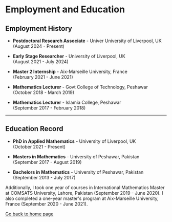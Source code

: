 # Employment and Education

## Employment History

- **Postdoctoral Research Associate** - Univer University of Liverpool, UK  
  (August 2024 - Present)

- **Early Stage Researcher** - University of Liverpool, UK  
  (August 2021 - July 2024)

- **Master 2 Internship** - Aix-Marseille University, France  
  (February 2021 - June 2021)

- **Mathematics Lecturer** - Govt College of Technology, Peshawar  
  (October 2018 - March 2019)

- **Mathematics Lecturer** - Islamia College, Peshawar  
  (September 2017 - February 2018)

---

## Education Record

- **PhD in Applied Mathematics** - University of Liverpool, UK  
  (October 2021 - Present)

- **Masters in Mathematics** - University of Peshawar, Pakistan  
  (September 2017 - August 2019)

- **Bachelors in Mathematics** - University of Peshawar, Pakistan  
  (September 2013 - July 2017)

Additionally, I took one year of courses in International Mathematics Master at COMSATS University, Lahore, Pakistan (September 2019 - June 2020). I also completed a one-year master's program at Aix-Marseille University, France (September 2020 - June 2021).

[Go back to home page](README.md)
